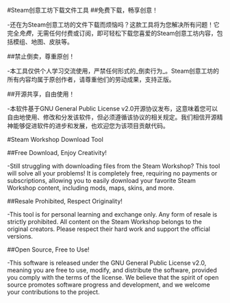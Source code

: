 #Steam创意工坊下载文件工具
##免费下载，畅享创意！

-还在为Steam创意工坊的文件下载而烦恼吗？这款工具将为您解决所有问题！它完全*免费*，无需任何付费或订阅，即可轻松下载您喜爱的Steam创意工坊内容，包括模组、地图、皮肤等。

##禁止倒卖，尊重原创！

-本工具仅供个人学习交流使用，严禁任何形式的_倒卖行为_。Steam创意工坊的所有内容均属于原创作者，请尊重他们的劳动成果，支持正版。

##开源共享，自由使用！

-本软件基于GNU General Public License v2.0开源协议发布，这意味着您可以自由地使用、修改和分发该软件，但必须遵循该协议的相关规定。我们相信开源精神能够促进软件的进步和发展，也欢迎您为该项目贡献代码。

#Steam Workshop Download Tool

##Free Download, Enjoy Creativity!

-Still struggling with downloading files from the Steam Workshop? This tool will solve all your problems! It is completely free, requiring no payments or subscriptions, allowing you to easily download your favorite Steam Workshop content, including mods, maps, skins, and more.

##Resale Prohibited, Respect Originality!

-This tool is for personal learning and exchange only. Any form of resale is strictly prohibited. All content on the Steam Workshop belongs to the original creators. Please respect their hard work and support the official versions.

##Open Source, Free to Use!

-This software is released under the GNU General Public License v2.0, meaning you are free to use, modify, and distribute the software, provided you comply with the terms of the license. We believe that the spirit of open source promotes software progress and development, and we welcome your contributions to the project.
